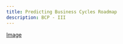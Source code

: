 ```yaml
---
title: Predicting Business Cycles Roadmap
description: BCP - III
---
```


[Image](public\roadmap_07092024.png)